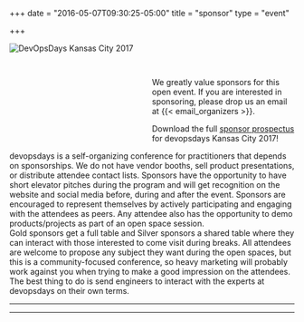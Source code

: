 +++
date = "2016-05-07T09:30:25-05:00"
title = "sponsor"
type = "event"


+++
<div style="width: 100%">
  <div style="float:left; width: 50%;">
    <img alt="DevOpsDays Kansas City 2017" src="/events/2017-kansascity/logo.png" style="max-width: 90%;">
  </div>

  <div style="float:left; width: 50%; padding-top: 12%;">
We greatly value sponsors for this open event.  If you are interested in sponsoring, please drop us an email at {{< email_organizers >}}.

Download the full <a href="/events/2016-kansascity/SponsorshipProspectusv2016.pdf" target="_blank">sponsor prospectus</a> for devopsdays Kansas City 2017!
  </div>
</div>
<hr>

devopsdays is a self-organizing conference for practitioners that depends on sponsorships. We do not have vendor booths, sell product presentations, or distribute attendee contact lists. Sponsors have the opportunity to have short elevator pitches during the program and will get recognition on the website and social media before, during and after the event. Sponsors are encouraged to represent themselves by actively participating and engaging with the attendees as peers. Any attendee also has the opportunity to demo products/projects as part of an open space session.
<br>
Gold sponsors get a full table and Silver sponsors a shared table where they can interact with those interested to come visit during breaks. All attendees are welcome to propose any subject they want during the open spaces, but this is a community-focused conference, so heavy marketing will probably work against you when trying to make a good impression on the attendees.
<br>
The best thing to do is send engineers to interact with the experts at devopsdays on their own terms.
<br>
<hr/>

<hr/>
